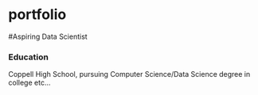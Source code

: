 # portfolio
#Aspiring Data Scientist

### Education
Coppell High School, pursuing Computer Science/Data Science degree in college
etc...

